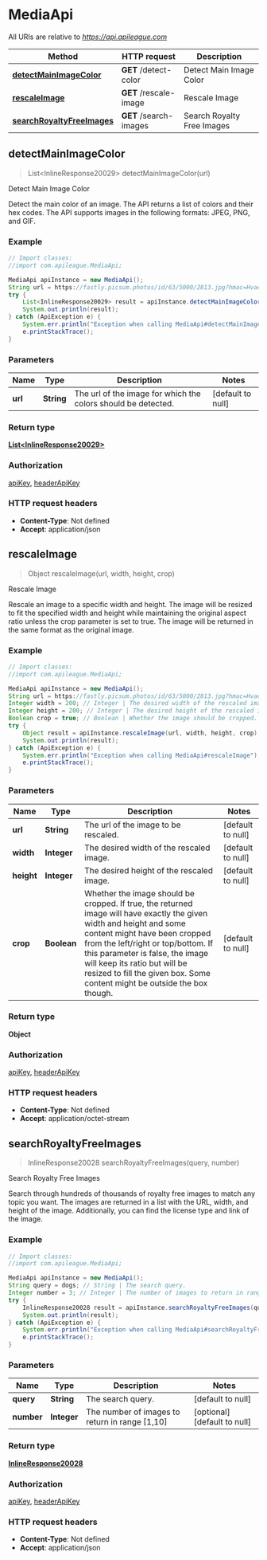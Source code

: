 # MediaApi

All URIs are relative to *https://api.apileague.com*

Method | HTTP request | Description
------------- | ------------- | -------------
[**detectMainImageColor**](MediaApi.md#detectMainImageColor) | **GET** /detect-color | Detect Main Image Color
[**rescaleImage**](MediaApi.md#rescaleImage) | **GET** /rescale-image | Rescale Image
[**searchRoyaltyFreeImages**](MediaApi.md#searchRoyaltyFreeImages) | **GET** /search-images | Search Royalty Free Images



## detectMainImageColor

> List&lt;InlineResponse20029&gt; detectMainImageColor(url)

Detect Main Image Color

Detect the main color of an image. The API returns a list of colors and their hex codes. The API supports images in the following formats: JPEG, PNG, and GIF.

### Example

```java
// Import classes:
//import com.apileague.MediaApi;

MediaApi apiInstance = new MediaApi();
String url = https://fastly.picsum.photos/id/63/5000/2813.jpg?hmac=HvaeSK6WT-G9bYF_CyB2m1ARQirL8UMnygdU9W6PDvM ; // String | The url of the image for which the colors should be detected.
try {
    List<InlineResponse20029> result = apiInstance.detectMainImageColor(url);
    System.out.println(result);
} catch (ApiException e) {
    System.err.println("Exception when calling MediaApi#detectMainImageColor");
    e.printStackTrace();
}
```

### Parameters


Name | Type | Description  | Notes
------------- | ------------- | ------------- | -------------
 **url** | **String**| The url of the image for which the colors should be detected. | [default to null]

### Return type

[**List&lt;InlineResponse20029&gt;**](InlineResponse20029.md)

### Authorization

[apiKey](../README.md#apiKey), [headerApiKey](../README.md#headerApiKey)

### HTTP request headers

- **Content-Type**: Not defined
- **Accept**: application/json


## rescaleImage

> Object rescaleImage(url, width, height, crop)

Rescale Image

Rescale an image to a specific width and height. The image will be resized to fit the specified width and height while maintaining the original aspect ratio unless the crop parameter is set to true. The image will be returned in the same format as the original image.

### Example

```java
// Import classes:
//import com.apileague.MediaApi;

MediaApi apiInstance = new MediaApi();
String url = https://fastly.picsum.photos/id/63/5000/2813.jpg?hmac=HvaeSK6WT-G9bYF_CyB2m1ARQirL8UMnygdU9W6PDvM ; // String | The url of the image to be rescaled.
Integer width = 200; // Integer | The desired width of the rescaled image.
Integer height = 200; // Integer | The desired height of the rescaled image.
Boolean crop = true; // Boolean | Whether the image should be cropped. If true, the returned image will have exactly the given width and height and some content might have been cropped from the left/right or top/bottom. If this parameter is false, the image will keep its ratio but will be resized to fill the given box. Some content might be outside the box though.
try {
    Object result = apiInstance.rescaleImage(url, width, height, crop);
    System.out.println(result);
} catch (ApiException e) {
    System.err.println("Exception when calling MediaApi#rescaleImage");
    e.printStackTrace();
}
```

### Parameters


Name | Type | Description  | Notes
------------- | ------------- | ------------- | -------------
 **url** | **String**| The url of the image to be rescaled. | [default to null]
 **width** | **Integer**| The desired width of the rescaled image. | [default to null]
 **height** | **Integer**| The desired height of the rescaled image. | [default to null]
 **crop** | **Boolean**| Whether the image should be cropped. If true, the returned image will have exactly the given width and height and some content might have been cropped from the left/right or top/bottom. If this parameter is false, the image will keep its ratio but will be resized to fill the given box. Some content might be outside the box though. | [default to null]

### Return type

**Object**

### Authorization

[apiKey](../README.md#apiKey), [headerApiKey](../README.md#headerApiKey)

### HTTP request headers

- **Content-Type**: Not defined
- **Accept**: application/octet-stream


## searchRoyaltyFreeImages

> InlineResponse20028 searchRoyaltyFreeImages(query, number)

Search Royalty Free Images

Search through hundreds of thousands of royalty free images to match any topic you want. The images are returned in a list with the URL, width, and height of the image. Additionally, you can find the license type and link of the image.

### Example

```java
// Import classes:
//import com.apileague.MediaApi;

MediaApi apiInstance = new MediaApi();
String query = dogs; // String | The search query.
Integer number = 3; // Integer | The number of images to return in range [1,10]
try {
    InlineResponse20028 result = apiInstance.searchRoyaltyFreeImages(query, number);
    System.out.println(result);
} catch (ApiException e) {
    System.err.println("Exception when calling MediaApi#searchRoyaltyFreeImages");
    e.printStackTrace();
}
```

### Parameters


Name | Type | Description  | Notes
------------- | ------------- | ------------- | -------------
 **query** | **String**| The search query. | [default to null]
 **number** | **Integer**| The number of images to return in range [1,10] | [optional] [default to null]

### Return type

[**InlineResponse20028**](InlineResponse20028.md)

### Authorization

[apiKey](../README.md#apiKey), [headerApiKey](../README.md#headerApiKey)

### HTTP request headers

- **Content-Type**: Not defined
- **Accept**: application/json

